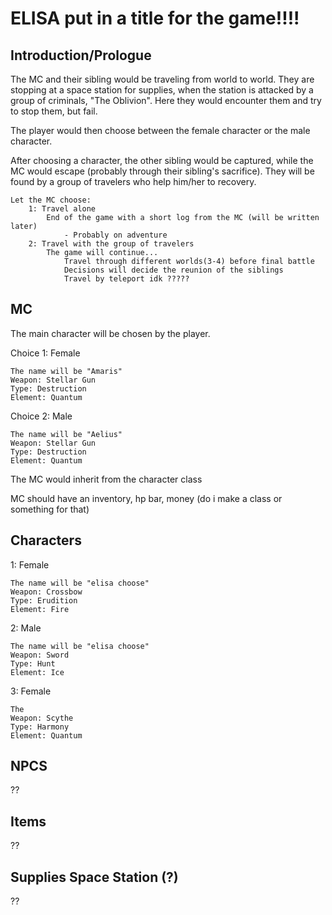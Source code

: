 # ELISA put in a title for the game!!!!

## Introduction/Prologue

The MC and their sibling would be traveling from world to world. They are stopping at a space station for supplies, when the station is attacked by a group of criminals, "The Oblivion". Here they would encounter them and try to stop them, but fail. 

The player would then choose between the female character or the male character.

After choosing a character, the other sibling would be captured, while the MC would escape (probably through their sibling's sacrifice). They will be found by a group of travelers who help him/her to recovery.

    Let the MC choose:
        1: Travel alone
            End of the game with a short log from the MC (will be written later)
                - Probably on adventure
        2: Travel with the group of travelers
            The game will continue...
                Travel through different worlds(3-4) before final battle
                Decisions will decide the reunion of the siblings
                Travel by teleport idk ?????
    

## MC

The main character will be chosen by the player.

Choice 1: Female
    
    The name will be "Amaris"
    Weapon: Stellar Gun
    Type: Destruction
    Element: Quantum

Choice 2: Male

    The name will be "Aelius"
    Weapon: Stellar Gun
    Type: Destruction
    Element: Quantum

The MC would inherit from the character class

MC should have an inventory, hp bar, money (do i make a class or something for that)

## Characters

1: Female
    
    The name will be "elisa choose"
    Weapon: Crossbow
    Type: Erudition
    Element: Fire

2: Male

    The name will be "elisa choose"
    Weapon: Sword
    Type: Hunt
    Element: Ice


3: Female

    The 
    Weapon: Scythe
    Type: Harmony
    Element: Quantum




## NPCS

??

## Items

??

## Supplies Space Station (?)

??